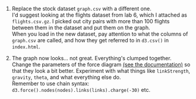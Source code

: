 1. Replace the stock dataset `graph.csv` with a different one.  
I'd suggest looking at the flights dataset from lab 6, which I attached as `flights.csv.gz`.
I picked out city pairs with more than 100 flights between them in the dataset and put them on the graph.  
When you load in the new dataset, pay attention to what the columns of `graph.csv` are called, and how they get referred to in `d3.csv()` in `index.html`.


2. The graph now looks... not great. Everything's clumped together. Change the parameters of the force diagram [(see the documentation)](https://github.com/d3/d3-3.x-api-reference/blob/master/Force-Layout.md) so that they look a bit better. Experiment with what things like `linkStrength`, `gravity`, `theta`, and what everything else do.  
Remember to use chain syntax: `d3.force().nodes(nodes).links(links).charge(-30)` etc.
